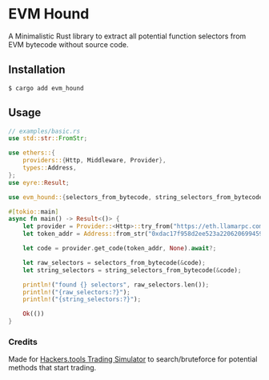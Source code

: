 # EVM Hound

A Minimalistic Rust library to extract all potential function selectors from EVM bytecode without source code.

## Installation

`$ cargo add evm_hound`

## Usage

```rust
// examples/basic.rs
use std::str::FromStr;

use ethers::{
    providers::{Http, Middleware, Provider},
    types::Address,
};
use eyre::Result;

use evm_hound::{selectors_from_bytecode, string_selectors_from_bytecode};

#[tokio::main]
async fn main() -> Result<()> {
    let provider = Provider::<Http>::try_from("https://eth.llamarpc.com")?;
    let token_addr = Address::from_str("0xdac17f958d2ee523a2206206994597c13d831ec7")?;

    let code = provider.get_code(token_addr, None).await?;

    let raw_selectors = selectors_from_bytecode(&code);
    let string_selectors = string_selectors_from_bytecode(&code);

    println!("found {} selectors", raw_selectors.len());
    println!("{raw_selectors:?}");
    println!("{string_selectors:?}");

    Ok(())
}
```

### Credits

Made for [Hackers.tools Trading Simulator](https://hackers.tools/) to search/bruteforce for potential methods that start trading.
